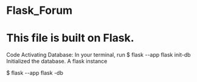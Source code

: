 # Flask_Forum
# This file is built on Flask.
Code Activating Database:
In your terminal, run
$ flask --app flask init-db
Initialized the database.
A flask instance

$ flask --app flask -db
